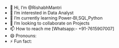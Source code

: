 - 👋 Hi, I’m @RishabhMantri
- 👀 I’m interested in Data Analyst
- 🌱 I’m currently learning Power-BI,SQL,Python
- 💞️ I’m looking to collaborate on Projects
- 📫 How to reach me [Whatsapp:- +91-7615907007]
- 😄 Pronouns: 
- ⚡ Fun fact: 

<!---
RishabhMantri/RishabhMantri is a ✨ special ✨ repository because its `README.md` (this file) appears on your GitHub profile.
You can click the Preview link to take a look at your changes.
--->
